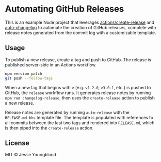 # Automating GitHub Releases

This is an example Node project that leverages [actions/create-release](https://github.com/actions/create-release) and [auto-changelog](https://www.npmjs.com/package/auto-changelog) to automate the creation of GitHub releases, complete with release notes generated from the commit log with a customizable template.

## Usage

To publish a new release, create a tag and push to GitHub. The release is published server-side in an Actions workflow.

```bash
npm version patch
git push --follow-tags
```

When a new tag that begins with `v` (e.g. `v1.2.0`, `v3.0.1`, etc.) is pushed to GitHub, the `release` workflow runs. It generates release notes by running `npm run changelog-release`, then uses the `create-release` action to publish a new release.

Release notes are generated by running `auto-release` with the `RELEASE.md.bhs` template file. The template is populated with references to all commits between the last two tags and rendered into `RELEASE.md`, which is then piped into the `create-release` action.

## License

MIT © Jesse Youngblood
